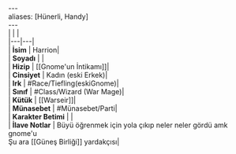 ---<br>aliases: [Hünerli, Handy]<br>---<br>|  |  |<br>|---|---|<br>| **İsim** | Harrion|<br>| **Soyadı** | |<br>| **Hizip** | [[Gnome'un İntikamı]]|<br>| **Cinsiyet** | Kadın (eski Erkek)|<br>| **Irk** | #Race/Tiefling(eskiGnome)|<br>| **Sınıf** | #Class/Wizard (War Mage)|<br>| **Kütük** | [[Warseir]]|<br>| **Münasebet** | #Münasebet/Parti|<br>| **Karakter Betimi** | |<br>| **İlave Notlar** | Büyü öğrenmek için yola çıkıp neler neler gördü amk gnome'u<br>Şu ara [[Güneş Birliği]] yardakçısı|<br>